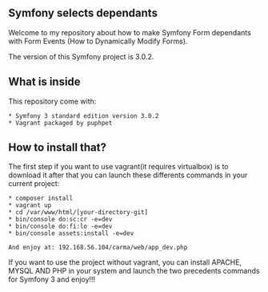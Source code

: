 Symfony selects dependants
--------------------------

Welcome to my repository about how to make Symfony Form
dependants with Form Events (How to Dynamically Modify Forms).

The version of this Symfony project is 3.0.2.

What is inside
--------------

This repository come with:

    * Symfony 3 standard edition version 3.0.2
    * Vagrant packaged by puphpet

How to install that?
--------------------

The first step if you want to use vagrant(it requires virtualbox)
is to download it after that you can launch these differents commands
in your current project:

    * composer install
    * vagrant up
    * cd /var/www/html/[your-directory-git]
    * bin/console do:sc:cr -e=dev
    * bin/console do:fi:lo -e=dev
    * bin/console assets:install -e=dev
    
    And enjoy at: 192.168.56.104/carma/web/app_dev.php
    
If you want to use the project without vagrant, you can install 
APACHE, MYSQL AND PHP in your system and launch the two 
precedents commands for Symfony 3 and enjoy!!!
